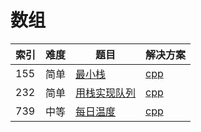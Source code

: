 # 数组

|索引|难度|题目|解决方案|
|----|----|----|--------|
|155|简单|[最小栈](https://leetcode-cn.com/problems/min-stack/)|[cpp](../problem/155_MinStack.md)|
|232|简单|[用栈实现队列](https://leetcode-cn.com/problems/implement-queue-using-stacks/)|[cpp](../problem/232_MyQueue.md)|
|739|中等|[每日温度](https://leetcode-cn.com/problems/daily-temperatures/)|[cpp](../problem/739_dailyTemperatures.md)|
